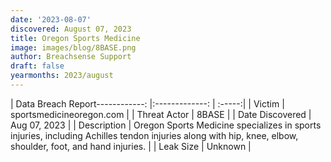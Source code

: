```yaml
---
date: '2023-08-07'
discovered: August 07, 2023
title: Oregon Sports Medicine
image: images/blog/8BASE.png
author: Breachsense Support
draft: false
yearmonths: 2023/august
---
```


| Data Breach Report------------:     |:-------------:    | :-----:|
| Victim      | sportsmedicineoregon.com      | 
| Threat Actor      | 8BASE      | 
| Date Discovered      | Aug 07, 2023      | 
| Description      | Oregon Sports Medicine specializes in sports injuries, including Achilles tendon injuries along with hip, knee, elbow, shoulder, foot, and hand injuries.      | 
| Leak Size      | Unknown      | 

